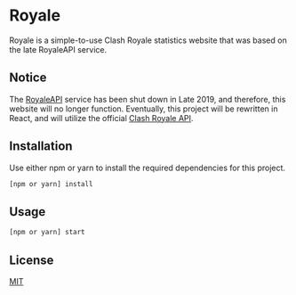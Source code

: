 # Royale

Royale is a simple-to-use Clash Royale statistics website that was based on the late RoyaleAPI service.

## Notice
The [RoyaleAPI](https://royaleapi.com) service has been shut down in Late 2019, and therefore, this website will no longer function.
Eventually, this project will be rewritten in React, and will utilize the official [Clash Royale API](https://developers.clashroyale.com).

## Installation

Use either npm or yarn to install the required dependencies for this project.

```bash
[npm or yarn] install
```

## Usage

```bash
[npm or yarn] start
```

## License
[MIT](https://choosealicense.com/licenses/mit/)